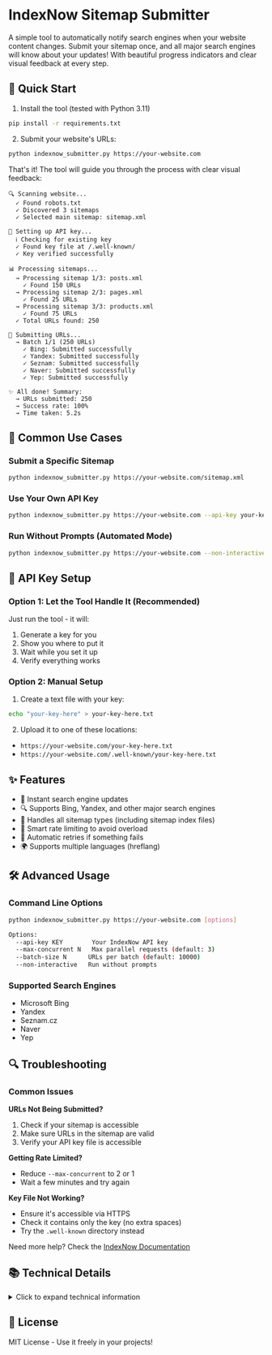 # IndexNow Sitemap Submitter

A simple tool to automatically notify search engines when your website content changes. Submit your sitemap once, and all major search engines will know about your updates! With beautiful progress indicators and clear visual feedback at every step.

## 🚀 Quick Start

1. Install the tool (tested with Python 3.11)
```bash
pip install -r requirements.txt
```

2. Submit your website's URLs:
```bash
python indexnow_submitter.py https://your-website.com
```

That's it! The tool will guide you through the process with clear visual feedback:

```
🔍 Scanning website...
  ✓ Found robots.txt
  ✓ Discovered 3 sitemaps
  ✓ Selected main sitemap: sitemap.xml

🔑 Setting up API key...
  ℹ️ Checking for existing key
  ✓ Found key file at /.well-known/
  ✓ Key verified successfully

📊 Processing sitemaps...
  → Processing sitemap 1/3: posts.xml
    ✓ Found 150 URLs
  → Processing sitemap 2/3: pages.xml
    ✓ Found 25 URLs
  → Processing sitemap 3/3: products.xml
    ✓ Found 75 URLs
  ✓ Total URLs found: 250

🚀 Submitting URLs...
  → Batch 1/1 (250 URLs)
    ✓ Bing: Submitted successfully
    ✓ Yandex: Submitted successfully
    ✓ Seznam: Submitted successfully
    ✓ Naver: Submitted successfully
    ✓ Yep: Submitted successfully

✨ All done! Summary:
  → URLs submitted: 250
  → Success rate: 100%
  → Time taken: 5.2s
```

## 📖 Common Use Cases

### Submit a Specific Sitemap

```bash
python indexnow_submitter.py https://your-website.com/sitemap.xml
```

### Use Your Own API Key

```bash
python indexnow_submitter.py https://your-website.com --api-key your-key-here
```

### Run Without Prompts (Automated Mode)

```bash
python indexnow_submitter.py https://your-website.com --non-interactive
```

## 🔑 API Key Setup

### Option 1: Let the Tool Handle It (Recommended)
Just run the tool - it will:
1. Generate a key for you
2. Show you where to put it
3. Wait while you set it up
4. Verify everything works

### Option 2: Manual Setup
1. Create a text file with your key:
```bash
echo "your-key-here" > your-key-here.txt
```

2. Upload it to one of these locations:
- `https://your-website.com/your-key-here.txt`
- `https://your-website.com/.well-known/your-key-here.txt`

## ✨ Features

- 🔄 Instant search engine updates
- 🔍 Supports Bing, Yandex, and other major search engines
- 📑 Handles all sitemap types (including sitemap index files)
- 🚦 Smart rate limiting to avoid overload
- 🔄 Automatic retries if something fails
- 🌍 Supports multiple languages (hreflang)

## 🛠️ Advanced Usage

### Command Line Options

```bash
python indexnow_submitter.py https://your-website.com [options]

Options:
  --api-key KEY        Your IndexNow API key
  --max-concurrent N   Max parallel requests (default: 3)
  --batch-size N      URLs per batch (default: 10000)
  --non-interactive   Run without prompts
```

### Supported Search Engines
- Microsoft Bing
- Yandex
- Seznam.cz
- Naver
- Yep

## 🔍 Troubleshooting

### Common Issues

**URLs Not Being Submitted?**
1. Check if your sitemap is accessible
2. Make sure URLs in the sitemap are valid
3. Verify your API key file is accessible

**Getting Rate Limited?**
- Reduce `--max-concurrent` to 2 or 1
- Wait a few minutes and try again

**Key File Not Working?**
- Ensure it's accessible via HTTPS
- Check it contains only the key (no extra spaces)
- Try the `.well-known` directory instead

Need more help? Check the [IndexNow Documentation](https://www.indexnow.org/documentation)

## 📚 Technical Details

<details>
<summary>Click to expand technical information</summary>

### Sitemap Processing
- Supports XML sitemaps and sitemap indexes
- Handles up to 10,000 URLs per batch
- Processes alternate language versions
- Retries failed submissions with exponential backoff

### Rate Limiting
- Smart retry logic for 429 responses
- Configurable concurrent requests
- Automatic batch processing

### Sitemap Auto-Detection
Checks these locations:
- /sitemap.xml
- /sitemap_index.xml
- /sitemap-index.xml
- /sitemaps/sitemap.xml
- /wp-sitemap.xml
- /sitemap/sitemap.xml
- Entries in robots.txt

</details>

## 📝 License

MIT License - Use it freely in your projects! 